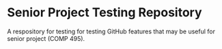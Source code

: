 # Senior Project Testing Repository

A respository for testing for testing GitHub features that may be useful for
senior project (COMP 495).
